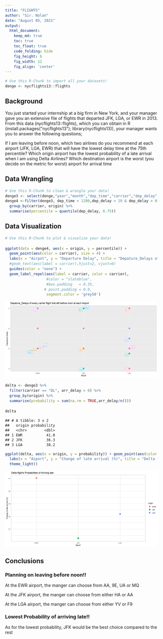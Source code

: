```yaml
---
title: "FLIGHTS"
author: "Sir. Nolan"
date: "August 05, 2021"
output:
  html_document:  
    keep_md: true
    toc: true
    toc_float: true
    code_folding: hide
    fig_height: 6
    fig_width: 12
    fig_align: 'center'
---
```







```r
# Use this R-Chunk to import all your datasets!
denge <- nycflights13::flights
```

## Background

You just started your internship at a big firm in New York, and your manager gave you an extensive file of flights that departed JFK, LGA, or EWR in 2013. From this data (nycflights13::flights), which you can obtain in R (install.packages("nycflights13"); library(nycflights13)), your manager wants you to answer the following questions;

If I am leaving before noon, which two airlines do you recommend at each airport (JFK, LGA, EWR) that will have the lowest delay time at the 75th percentile?
Which origin airport has the lowest probability of a late arrival when I am using Delta Airlines?
Which destination airport is the worst (you decide on the metric for worst) airport for arrival time

## Data Wrangling


```r
# Use this R-Chunk to clean & wrangle your data!
denge3 <- select(denge,"year","month","dep_time","carrier","dep_delay","arr_delay","origin", "dest")
denge4 <-filter(denge3, dep_time < 1200,dep_delay < 10 & dep_delay > 0, na.rm = TRUE) %>% 
  group_by(carrier, origin) %>% 
  summarise(percentile = quantile(dep_delay, 0.75))
```

## Data Visualization


```r
# Use this R-Chunk to plot & visualize your data!

ggplot(data = denge4, aes(x = origin, y = percentile)) +
  geom_point(aes(color = carrier), size = 4) +
  labs(x = "Airpot", y = "Departure Delay", title = "Depature_Delays of every carrier flight that left before noon at each Airport") +
  #geom_text(aes(label = carrier),hjust=2, vjust=0) 
  guides(color = "none") +
  geom_label_repel(aes(label = carrier, color = carrier),
                   #color = "slateblue",
                   #box.padding   = 0.35, 
                  # point.padding = 0.9,
                   segment.color = 'grey50')
```

![](case3flights_files/figure-html/plot_data-1.png)<!-- -->


```r
delta <- denge3 %>% 
  filter(carrier == "DL", arr_delay > 0) %>% 
  group_by(origin) %>% 
  summarise(probability = sum(na.rm = TRUE,arr_delay/n()))

delta
```

```
## # A tibble: 3 x 2
##   origin probability
##   <chr>        <dbl>
## 1 EWR           41.0
## 2 JFK           36.3
## 3 LGA           38.2
```

```r
ggplot(delta, aes(x = origin, y = probability)) + geom_point(aes(color = origin), size = 4) +
  labs(x = "Aiport", y = "Change of late arrival (%)", title = "Delta flight's Probabilities of Arriving late") +
  theme_light()
```

![](case3flights_files/figure-html/unnamed-chunk-2-1.png)<!-- -->



## Conclusions

### **Planning on leaving before noon!!**

At the EWR airport, the manger can choose from AA, 9E, UA or MQ

At the JFK airport, the manger can choose from either HA or AA

At the LGA airport, the manger can choose from either YV or F9



### **Lowest Probability of arriving late!!**

As for the lowest probability, JFK would be the best choice compared to the rest
